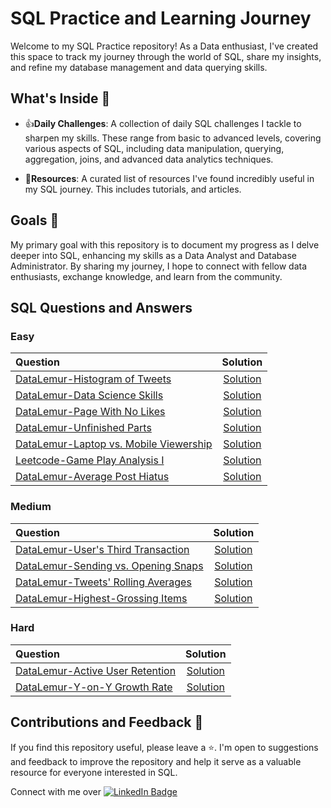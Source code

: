 # SQL Practice and Learning Journey
Welcome to my SQL Practice repository! As a Data enthusiast, I've created this space to track my journey through the world of SQL, share my insights, and refine my database management and data querying skills. 

## What's Inside 👀
- 👍**Daily Challenges**: A collection of daily SQL challenges I tackle to sharpen my skills. These range from basic to advanced levels, covering various aspects of SQL, including data manipulation, querying, aggregation, joins, and advanced data analytics techniques.
<!---
- 📕**Learning Notes**: My personal notes on SQL concepts, functions, best practices, and optimization techniques. A great resource for anyone looking to deepen their understanding of SQL.
--->
- 🔗**Resources**: A curated list of resources I've found incredibly useful in my SQL journey. This includes tutorials, and articles.


## Goals 💪
My primary goal with this repository is to document my progress as I delve deeper into SQL, enhancing my skills as a Data Analyst and Database Administrator. By sharing my journey, I hope to connect with fellow data enthusiasts, exchange knowledge, and learn from the community.

## SQL Questions and Answers
### Easy
|Question|Solution|
|:---|:---:|
|[DataLemur-Histogram of Tweets](https://datalemur.com/questions/sql-histogram-tweets)|[Solution](DataLemur/Easy-Histogram_of_Tweets.sql)|
|[DataLemur-Data Science Skills](https://datalemur.com/questions/matching-skills)|[Solution](DataLemur/Easy-Data_Science_Skills.sql)|
|[DataLemur-Page With No Likes](https://datalemur.com/questions/sql-page-with-no-likes)|[Solution](DataLemur/Easy-Page_With_No_Likes.sql)|
|[DataLemur-Unfinished Parts](https://datalemur.com/questions/tesla-unfinished-parts)|[Solution](DataLemur/Easy-Unfinished_Parts.sql)|
|[DataLemur-Laptop vs. Mobile Viewership](https://datalemur.com/questions/laptop-mobile-viewership)|[Solution](DataLemur/Easy-Laptop_vs_Mobile_Viewership.sql)|
|[Leetcode-Game Play Analysis I](https://leetcode.com/problems/game-play-analysis-i/description/)|[Solution](Leetcode/Easy-Game_Play_Analysis_1.sql)|
|[DataLemur-Average Post Hiatus](https://datalemur.com/questions/sql-average-post-hiatus-1)|[Solution](DataLemur/Easy-Average_Post_Hiatus.sql)|

### Medium
|Question|Solution|
|:---|:---:|
|[DataLemur-User's Third Transaction](https://datalemur.com/questions/sql-third-transaction)|[Solution](DataLemur/Medium-User's_Third_Transaction.sql)|
|[DataLemur-Sending vs. Opening Snaps](https://datalemur.com/questions/time-spent-snaps)|[Solution](DataLemur/Medium-Sending_vs_Opening_Snaps.sql)|
|[DataLemur-Tweets' Rolling Averages](https://datalemur.com/questions/rolling-average-tweets)|[Solution](DataLemur/Medium-Tweets_Rolling_Averages.sql)
|[DataLemur-Highest-Grossing Items](https://datalemur.com/questions/sql-highest-grossing)|[Solution](DataLemur/Medium-Highest_Grossing_Items.sql)|

### Hard
|Question|Solution|
|:---|:---:|
|[DataLemur-Active User Retention](https://datalemur.com/questions/user-retention)|[Solution](DataLemur/Hard-Active_User_Retention.sql)|
|[DataLemur-Y-on-Y Growth Rate](https://datalemur.com/questions/yoy-growth-rate)|[Solution](DataLemur/Hard-Y_on_Y_Growth_Rate.sql)|

## Contributions and Feedback 💙
If you find this repository useful, please leave a ⭐. I'm open to suggestions and feedback to improve the repository and help it serve as a valuable resource for everyone interested in SQL.

<div id="badges">
  Connect with me over
  <a href="https://www.linkedin.com/in/divya-munot/">
    <img src="https://img.shields.io/badge/LinkedIn-blue?style=for-the-badge&logo=linkedin&logoColor=white" alt="LinkedIn Badge"/>
  </a>
</div>
